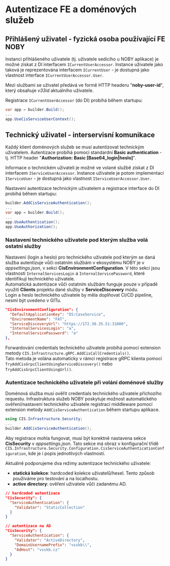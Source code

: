 # Autentizace FE a doménových služeb

## Přihlášený uživatel - fyzická osoba používající FE NOBY
Instanci přihlášeného uživatele (tj. uživatele sedícího u NOBY aplikace) je možné získat z DI interfacem `ICurrentUserAccessor`.
Instance uživatele jako taková je reprezentována interfacem `ICurrentUser` - je dostupná jako vlastnost interface `ICurrentUserAccessor.User`.

Mezi službami se uživatel předává ve formě HTTP headeru "**noby-user-id**", který obsahuje *v33id* aktuálního uživatele.

Registrace `ICurrentUserAccessor` (do DI) probíhá během startupu:
```csharp
var app = builder.Build();
...
app.UseCisServiceUserContext();
```


## Technický uživatel - interservisní komunikace
Každý klient doménových služeb se musí autentizovat technickým uživatelem.
Autentizace probíhá pomocí standardní **Basic authentication** - tj. HTTP header "**Authorization: Basic [Base64_login|heslo]**".

Informace o technickém uživateli je možné ve volané službě získat z DI interfacem `IServiceUserAccessor`.
Instance uživatele je potom implementací `IServiceUser` - je dostupná jako vlastnost `IServiceUserAccessor.User`.

Nastavení autentizace technickým uživatelem a registrace interface do DI probíhá během startupu:
```csharp
builder.AddCisServiceAuthentication();
...
var app = builder.Build();
...
app.UseAuthentication();
app.UseAuthorization();
```

### Nastavení technického uživatele pod kterým služba volá ostatní služby
Nastavení (login a heslo) pro technického uživatele pod kterým se daná služba autentizuje vůči ostatním službám v ekosystému NOBY je v *appsettings.json*, v sekci **CisEnvironmentConfiguration**.
V této sekci jsou vlastnosti `InternalServicesLogin` a `InternalServicePassword`, které identifikují technického uživatele.  
Automatická autentizace vůči ostatním službám funguje pouze v případě využití **Clients** projektu dané služby v **ServiceDiscovery** módu.  
Login a heslo technického uživatele by měla doplňovat CI/CD pipeline, nesmí být uvedeno v GITu.

```json
"CisEnvironmentConfiguration": {
  "DefaultApplicationKey": "DS:CaseService",
  "EnvironmentName": "FAT",
  "ServiceDiscoveryUrl": "https://172.30.35.51:31000",
  "InternalServicesLogin": "a",
  "InternalServicePassword": "a"
},
```

Forwardování credentials technického uživatele probíhá pomocí extension metody `CIS.Infrastructure.gRPC.AddCisCallCredentials()`.  
Tato metoda je volána automaticky v rámci registrace gRPC klienta pomocí `TryAddCisGrpcClientUsingServiceDiscovery()` nebo `TryAddCisGrpcClientUsingUrl()`.

### Autentizace technického uživatele při volání doménové služby
Doménová služba musí ověřit credentials technického uživatele příchozího requestu.
Infrastruktura služeb NOBY poskytuje možnost automatického ověření/nastavení technického uživatele registrací middleware pomocí extension metody `AddCisServiceAuthentication` během startupu aplikace.

```csharp
using CIS.Infrastructure.Security;
...
builder.AddCisServiceAuthentication();
```

Aby registrace mohla fungovat, musí být korektně nastavena sekce **CisSecurity** v *appsettings.json*.
Tato sekce má obraz v konfigurační třídě `CIS.Infrastructure.Security.Configuration.CisServiceAuthenticationConfiguration`, kde je i popis jednotlivých vlastností.

Aktuálně podporujeme dva režimy autentizace technického uživatele:
- **statická kolekce**: hardcoded kolekce uživatelů/hesel. Tento způsob používáme pro testování a na localhostu.
- **active directory**: ověření uživatele vůči zadanému AD.

```json
// hardcoded autentizace
"CisSecurity": {
  "ServiceAuthentication": {
    "Validator": "StaticCollection"
  }
}

// autentizace na AD
"CisSecurity": {
  "ServiceAuthentication": {
    "Validator": "ActiveDirectory",
    "DomainUsernamePrefix": "vsskb\\",
    "AdHost": "vsskb.cz"
  }
}
```
